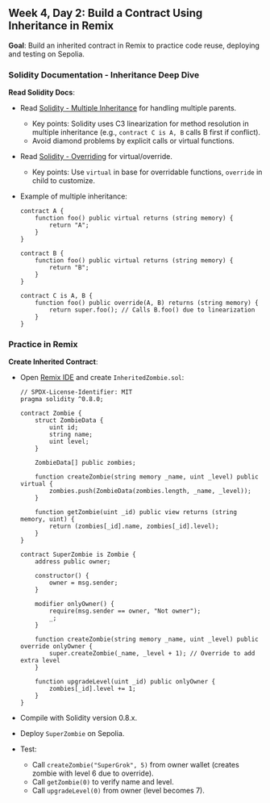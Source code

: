 ## Week 4, Day 2: Build a Contract Using Inheritance in Remix

**Goal**: Build an inherited contract in Remix to practice code reuse, deploying and testing on Sepolia.

### Solidity Documentation - Inheritance Deep Dive

**Read Solidity Docs**:

- Read [Solidity - Multiple Inheritance](https://docs.soliditylang.org/en/latest/contracts.html#multiple-inheritance-and-linearization) for handling multiple parents.
  - Key points: Solidity uses C3 linearization for method resolution in multiple inheritance (e.g., `contract C is A, B` calls B first if conflict).
  - Avoid diamond problems by explicit calls or virtual functions.
- Read [Solidity - Overriding](https://docs.soliditylang.org/en/latest/contracts.html#function-overriding) for virtual/override.
  - Key points: Use `virtual` in base for overridable functions, `override` in child to customize.
- Example of multiple inheritance:

  ```
  contract A {
      function foo() public virtual returns (string memory) {
          return "A";
      }
  }

  contract B {
      function foo() public virtual returns (string memory) {
          return "B";
      }
  }

  contract C is A, B {
      function foo() public override(A, B) returns (string memory) {
          return super.foo(); // Calls B.foo() due to linearization
      }
  }
  ```

### Practice in Remix

**Create Inherited Contract**:

- Open [Remix IDE](https://remix.ethereum.org/) and create `InheritedZombie.sol`:

  ```
  // SPDX-License-Identifier: MIT
  pragma solidity ^0.8.0;

  contract Zombie {
      struct ZombieData {
          uint id;
          string name;
          uint level;
      }

      ZombieData[] public zombies;

      function createZombie(string memory _name, uint _level) public virtual {
          zombies.push(ZombieData(zombies.length, _name, _level));
      }

      function getZombie(uint _id) public view returns (string memory, uint) {
          return (zombies[_id].name, zombies[_id].level);
      }
  }

  contract SuperZombie is Zombie {
      address public owner;

      constructor() {
          owner = msg.sender;
      }

      modifier onlyOwner() {
          require(msg.sender == owner, "Not owner");
          _;
      }

      function createZombie(string memory _name, uint _level) public override onlyOwner {
          super.createZombie(_name, _level + 1); // Override to add extra level
      }

      function upgradeLevel(uint _id) public onlyOwner {
          zombies[_id].level += 1;
      }
  }
  ```

- Compile with Solidity version 0.8.x.
- Deploy `SuperZombie` on Sepolia.
- Test:
  - Call `createZombie("SuperGrok", 5)` from owner wallet (creates zombie with level 6 due to override).
  - Call `getZombie(0)` to verify name and level.
  - Call `upgradeLevel(0)` from owner (level becomes 7).
